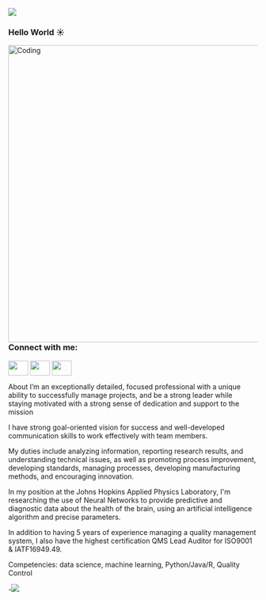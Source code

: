 ![](https://img.shields.io/badge/<#E97627>-<Tableau>-informational?style=flat&logo=<LOGO_NAME>&logoColor=white&color=2bbc8a)

 
 ### Hello World :sunny:
  

  <img align="right" alt="Coding" width="600" src="https://c.tenor.com/GfSX-u7VGM4AAAAC/coding.gif">
  
  <h3 align="left">Connect with me:</h3>
<p align="left">
<a href="https://twitter.com/Chris_Haddad_" target="blank"><img align="center" src="https://cdn.jsdelivr.net/npm/simple-icons@3.0.1/icons/twitter.svg" alt="" height="30" width="40" /></a>
<a href="https://www.linkedin.com/in/christophehaddad/" target="blank"><img align="center" src="https://cdn.jsdelivr.net/npm/simple-icons@3.0.1/icons/linkedin.svg" alt="" height="30" width="40" /></a>
<a href="https://www.instagram.com/chris_hadad/" target="blank"><img align="center" src="https://cdn.jsdelivr.net/npm/simple-icons@3.0.1/icons/instagram.svg" alt="" height="30" width="40" /></a>

About
I’m an exceptionally detailed, focused professional with a unique ability to successfully manage projects, and be a strong leader while staying motivated with a strong sense of dedication and support to the mission

I have strong goal-oriented vision for success and well-developed communication skills to work effectively with team members.

My duties include analyzing information, reporting research results, and understanding technical issues, as well as promoting process improvement, developing standards, managing processes, developing manufacturing methods, and encouraging innovation.

In my position at the Johns Hopkins Applied Physics Laboratory, I'm researching the use of Neural Networks to provide predictive and diagnostic data about the health of the brain, using an artificial intelligence algorithm and precise parameters. 

In addition to having 5 years of experience managing a quality management system, I also have the highest certification QMS Lead Auditor for ISO9001 & IATF16949.49.

Competencies: data science, machine learning, Python/Java/R, Quality Control


-![](https://komarev.com/ghpvc/?username=ChrisTanium&color=blueviolet&style=flat-square&label=PROFILE+REACHED)

</p>

<!--
**christanium/ChrisTanium** is a ✨ _special_ ✨ repository because its `README.md` (this file) appears on your GitHub profile.

Here are some ideas to get you started:

- 🔭 I’m currently working on ...
- 🌱 I’m currently learning ...
- 👯 I’m looking to collaborate on ...
- 🤔 I’m looking for help with ...
- 💬 Ask me about ...
- 📫 How to reach me: ...
- 😄 Pronouns: ...
- ⚡ Fun fact: ...
-->
